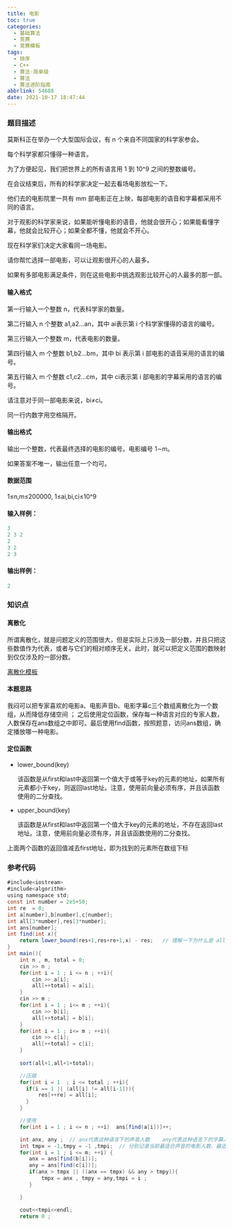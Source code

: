 ```yaml
---
title: 电影
toc: true
categories:
  - 基础算法
  - 竞赛
  - 竞赛模板
tags:
  - 排序
  - C++
  - 算法-简单级
  - 算法
  - 算法进阶指南
abbrlink: 54688
date: 2021-10-17 18:47:44
---
```


### 题目描述

莫斯科正在举办一个大型国际会议，有 n 个来自不同国家的科学家参会。<!-- more -->

每个科学家都只懂得一种语言。

为了方便起见，我们把世界上的所有语言用 1 到 10^9 之间的整数编号。

在会议结束后，所有的科学家决定一起去看场电影放松一下。

他们去的电影院里一共有 mm 部电影正在上映，每部电影的语音和字幕都采用不同的语言。

对于观影的科学家来说，如果能听懂电影的语音，他就会很开心；如果能看懂字幕，他就会比较开心；如果全都不懂，他就会不开心。

现在科学家们决定大家看同一场电影。

请你帮忙选择一部电影，可以让观影很开心的人最多。

如果有多部电影满足条件，则在这些电影中挑选观影比较开心的人最多的那一部。

#### 输入格式

第一行输入一个整数 n，代表科学家的数量。

第二行输入 n 个整数 a1,a2…an，其中 ai表示第 i 个科学家懂得的语言的编号。

第三行输入一个整数 m，代表电影的数量。

第四行输入 m 个整数 b1,b2…bm，其中 bi 表示第 i 部电影的语音采用的语言的编号。

第五行输入 m 个整数 c1,c2…cm，其中 ci表示第 i 部电影的字幕采用的语言的编号。

请注意对于同一部电影来说，bi≠ci。

同一行内数字用空格隔开。

#### 输出格式

输出一个整数，代表最终选择的电影的编号。电影编号 1∼m。

如果答案不唯一，输出任意一个均可。

#### 数据范围

1≤n,m≤200000,
1≤ai,bi,ci≤10^9

#### 输入样例：

```java
3
2 3 2
2
3 2
2 3
```

#### 输出样例：

```java
2
```

### 知识点

#### 离散化

   所谓离散化，就是问题定义的范围很大，但是实际上只涉及一部分数，并且只把这些数值作为代表，或者与它们的相对顺序无关。此时，就可以把定义范围的数映射到仅仅涉及的一部分数。

   [离散化模板](https://www.mckinleylu.com/2021/10/17/chi-san-hua-mo-ban/)

#### 本题思路

​    我闷可以把专家喜欢的电影a、电影声音b、电影字幕c三个数组离散化为一个数组，从而降低存储空间 ； 之后使用定位函数，保存每一种语言对应的专家人数，人数保存在ans数组之中即可。最后使用find函数，按照题意，访问ans数组，确定播放哪一种电影。

#### 定位函数

* lower_bound(key)   

  该函数是从first和last中返回第一个值大于或等于key的元素的地址，如果所有元素都小于key，则返回last地址。注意，使用前向量必须有序，并且该函数使用的二分查找。

* upper_bound(key)

  该函数是从first和last中返回第一个值大于key的元素的地址，不存在返回last地址。注意，使用前向量必须有序，并且该函数使用的二分查找。

上面两个函数的返回值减去first地址，即为找到的元素所在数组下标


### 参考代码

```java
#include<iostream>
#include<algorithm>
using namespace std;
const int number = 2e5+50;
int re  = 0;
int a[number],b[number],c[number];
int all[3*number],res[3*number];
int ans[number];
int find(int x){
    return lower_bound(res+1,res+re+1,x) - res;   // 理解一下为什么是 all +re +1 , 是因为这个和v.end()一样，指向最有一个元素的下一个位置
}
int main(){
    int n , m, total = 0; 
    cin >> n ;
    for(int i = 1 ; i <= n ; ++i){
        cin >> a[i];
        all[++total] = a[i];
    }
    cin >> m ;
    for(int i = 1 ; i<= m ; ++i){
        cin >> b[i];
        all[++total] = b[i];
    }
    for(int i = 1 ; i<= m ; ++i){
        cin >> c[i];
        all[++total] = c[i];
    }
    
    sort(all+1,all+1+total);

    //压缩
    for(int i = 1  ; i <= total ; ++i){
      if(i == 1 || (all[i] != all[i-1])){
          res[++re] = all[i];
      }
    }   

    //使用
    for(int i = 1 ; i <= n ; ++i)  ans[find(a[i])]++;

    int anx, any ;  // anx代表这种语言下的声音人数    any代表这种语言下的字幕人数
    int tmpx = -1,tmpy = -1 ,tmpi;  // 分别记录当前最适合声音的电影人数、最适合字幕的电影人数以及电影编号
    for(int i = 1 ; i <= m; ++i) {
       anx = ans[find(b[i])];
       any = ans[find(c[i])];
       if(anx > tmpx || ((anx == tmpx) && any > tmpy)){
           tmpx = anx , tmpy = any,tmpi = i ;
       }

    }

    cout<<tmpi<<endl;
    return 0 ;
```



​	

​	
